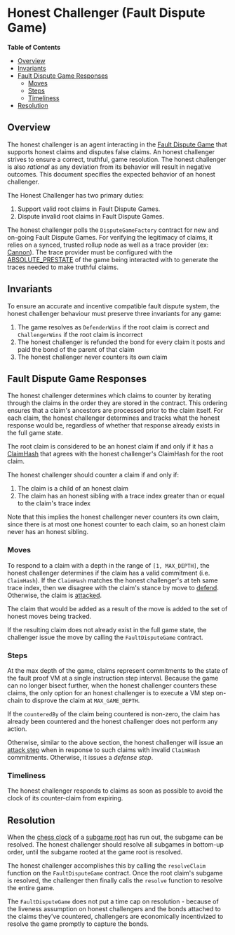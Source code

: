 # Honest Challenger (Fault Dispute Game)

<!-- START doctoc generated TOC please keep comment here to allow auto update -->
<!-- DON'T EDIT THIS SECTION, INSTEAD RE-RUN doctoc TO UPDATE -->
**Table of Contents**

- [Overview](#overview)
- [Invariants](#invariants)
- [Fault Dispute Game Responses](#fault-dispute-game-responses)
  - [Moves](#moves)
  - [Steps](#steps)
  - [Timeliness](#timeliness)
- [Resolution](#resolution)

<!-- END doctoc generated TOC please keep comment here to allow auto update -->

## Overview

The honest challenger is an agent interacting in the [Fault Dispute Game](fault-dispute-game.md)
that supports honest claims and disputes false claims.
An honest challenger strives to ensure a correct, truthful, game resolution.
The honest challenger is also _rational_ as any deviation from its behavior will result in
negative outcomes.
This document specifies the expected behavior of an honest challenger.

The Honest Challenger has two primary duties:

1. Support valid root claims in Fault Dispute Games.
2. Dispute invalid root claims in Fault Dispute Games.

The honest challenger polls the `DisputeGameFactory` contract for new and on-going Fault
Dispute Games.
For verifying the legitimacy of claims, it relies on a synced, trusted rollup node
as well as a trace provider (ex: [Cannon](../cannon-fault-proof-vm.md)).
The trace provider must be configured with the [ABSOLUTE_PRESTATE](fault-dispute-game.md#execution-trace)
of the game being interacted with to generate the traces needed to make truthful claims.

## Invariants

To ensure an accurate and incentive compatible fault dispute system, the honest challenger behaviour must preserve
three invariants for any game:

1. The game resolves as `DefenderWins` if the root claim is correct and `ChallengerWins` if the root claim is incorrect
2. The honest challenger is refunded the bond for every claim it posts and paid the bond of the parent of that claim
3. The honest challenger never counters its own claim

## Fault Dispute Game Responses

The honest challenger determines which claims to counter by iterating through the claims in the order they are stored
in the contract. This ordering ensures that a claim's ancestors are processed prior to the claim itself. For each claim,
the honest challenger determines and tracks what the honest response would be, regardless of whether that response
already exists in the full game state.

The root claim is considered to be an honest claim if and only if it has a [ClaimHash](fault-dispute-game.md#claims)
that agrees with the honest challenger's ClaimHash for the root claim.

The honest challenger should counter a claim if and only if:

1. The claim is a child of an honest claim
2. The claim has an honest sibling with a trace index greater than or equal to the claim's trace index

Note that this implies the honest challenger never counters its own claim, since there is at most one honest counter to
each claim, so an honest claim never has an honest sibling.

### Moves

To respond to a claim with a depth in the range of `[1, MAX_DEPTH]`, the honest challenger determines if the claim
has a valid commitment (i.e. `ClaimHash`). If the `ClaimHash` matches the honest challenger's at teh same trace index,
then we disagree with the claim's stance by move to [defend](fault-dispute-game.md#defend).
Otherwise, the claim is [attacked](fault-dispute-game.md#attack).

The claim that would be added as a result of the move is added to the set of honest moves being tracked.

If the resulting claim does not already exist in the full game state, the challenger issue the move by calling
the `FaultDisputeGame` contract.

### Steps

At the max depth of the game, claims represent commitments to the state of the fault proof VM
at a single instruction step interval.
Because the game can no longer bisect further, when the honest challenger counters these claims,
the only option for an honest challenger is to execute a VM step on-chain to disprove the claim at `MAX_GAME_DEPTH`.

If the `counteredBy` of the claim being countered is non-zero, the claim has already been countered and the honest
challenger does not perform any action.

Otherwise, similar to the above section, the honest challenger will issue an
[attack step](fault-dispute-game.md#step-types) when in response to such claims with
invalid `ClaimHash` commitments. Otherwise, it issues a _defense step_.

### Timeliness

The honest challenger responds to claims as soon as possible to avoid the clock of its
counter-claim from expiring.

## Resolution

When the [chess clock](fault-dispute-game.md#game-clock) of a
[subgame root](fault-dispute-game.md#resolution) has run out, the subgame can be resolved.
The honest challenger should resolve all subgames in bottom-up order, until the subgame
rooted at the game root is resolved.

The honest challenger accomplishes this by calling the `resolveClaim` function on the
`FaultDisputeGame` contract. Once the root claim's subgame is resolved,
the challenger then finally calls the `resolve` function to resolve the entire game.

The `FaultDisputeGame` does not put a time cap on resolution - because of the liveness
assumption on honest challengers and the bonds attached to the claims they’ve countered,
challengers are economically incentivized to resolve the game promptly to capture the bonds.
